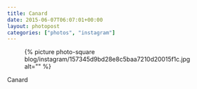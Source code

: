 ```yaml
---
title: Canard
date: 2015-06-07T06:07:01+00:00
layout: photopost
categories: ["photos", "instagram"]
---
```


<figure class="photo photo--square">
  {% picture photo-square blog/instagram/157345d9bd28e8c5baa7210d20015f1c.jpg alt="" %}
</figure>

Canard
